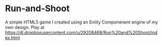 Run-and-Shoot
=============
A simple HTML5 game I created using an Entity Componenent engine of my own design. Play at https://dl.dropboxusercontent.com/u/29208468/Run%20and%20Shoot/index.html